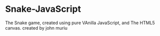 # Snake-JavaScript

The Snake game, created using pure VAnilla JavaScript, and The HTML5 canvas.
created by john muriu
